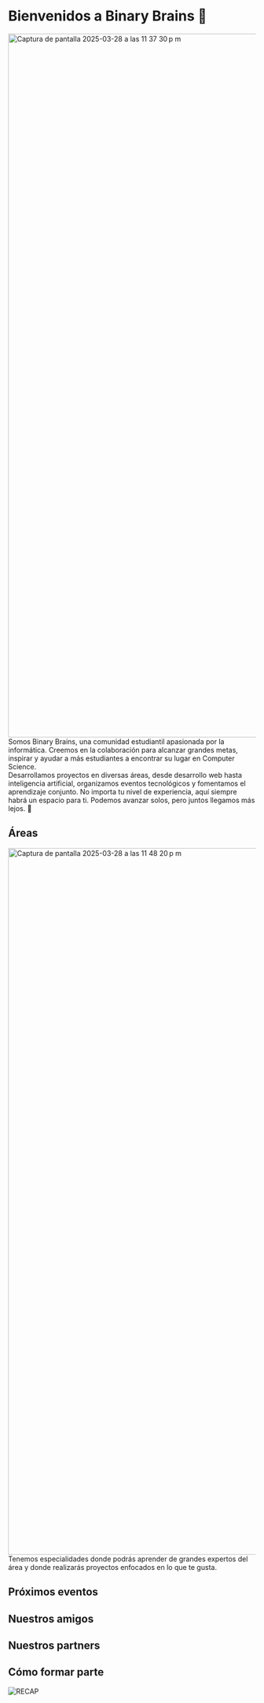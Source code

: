 # Bienvenidos a Binary Brains 💙 
<img width="1430" alt="Captura de pantalla 2025-03-28 a las 11 37 30 p m" src="https://github.com/user-attachments/assets/df4e6c63-1efe-44dc-8802-08da8f138009" />
Somos Binary Brains, una comunidad estudiantil apasionada por la informática. Creemos en la colaboración para alcanzar grandes metas, inspirar y ayudar a más estudiantes a encontrar su lugar en Computer Science. <br>
Desarrollamos proyectos en diversas áreas, desde desarrollo web hasta inteligencia artificial, organizamos eventos tecnológicos y fomentamos el aprendizaje conjunto. No importa tu nivel de experiencia, aquí siempre habrá un espacio para ti. Podemos avanzar solos, pero juntos llegamos más lejos. 🚀

## Áreas 
<img width="1436" alt="Captura de pantalla 2025-03-28 a las 11 48 20 p m" src="https://github.com/user-attachments/assets/93360958-78d6-474a-aef3-279318de72c3" />
Tenemos especialidades donde podrás aprender de grandes expertos del área y donde realizarás proyectos enfocados en lo que te gusta. 


## Próximos eventos

## Nuestros amigos 


## Nuestros partners 


## Cómo formar parte




![RECAP](https://github.com/user-attachments/assets/7e6072a8-556f-432c-b0e3-aea511efb8ed)
